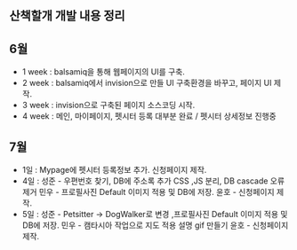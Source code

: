 ## 산책할개 개발 내용 정리




## 6월
  - 1 week : balsamiq을 통해 웹페이지의 UI를 구축.
  - 2 week : balsamiq에서 invision으로 만들 UI 구축환경을 바꾸고, 페이지 UI 제작.
  - 3 week : invision으로 구축된 페이지 소스코딩 시작.
  - 4 week : 메인, 마이페이지, 펫시터 등록 대부분 완료 / 펫시터 상세정보 진행중
## 7월
  - 1일 : Mypage에 펫시터 등록정보 추가. 신청페이지 제작.
  - 4일 : 성준 - 우편번호 찾기, DB에 주소록 추가 CSS ,JS 분리, DB cascade 오류 제거 
          민우 - 프로필사진 Default 이미지 적용 및 DB에 저장.
          윤호 - 신청페이지 제작. 
  - 5일 : 성준 - Petsitter -> DogWalker로 변경 ,프로필사진 Default 이미지 적용 및 DB에 저장. 
          민우 - 캠타시아 작업으로 지도 적용 설명 gif 만들기
          윤호 - 신청페이지 제작.